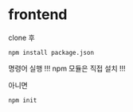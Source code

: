 # frontend
clone 후
```
npm install package.json
```
명령어 실행
!!! npm 모듈은 직접 설치 !!!

아니면 
```
npm init
```
